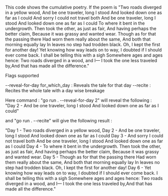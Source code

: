 This code shows the cumulative poetry.
If the poem is 
"Two roads diverged in a yellow wood,
And be one traveler, long I stood
And looked down one as far as I could
And sorry I could not travel both
And be one traveler, long I stood
And looked down one as far as I could
To where it bent in the undergrowth.
Then took the other, as just as fair,
And having perhaps the better claim,
Because it was grassy and wanted wear.
Though as for that the passing there
Had worn them really about the same,
And both that morning equally lay
In leaves no step had trodden black.
Oh, I kept the first for another day!
Yet knowing how way leads on to way,
I doubted if I should ever come back.
I shall be telling this with a sigh
Somewhere ages and ages hence:
Two roads diverged in a wood, and I—
I took the one less traveled by,And that has made all the difference."

Flags supported

--reveal-for-day for_which_day : Reveals the tale for that day
--recite : Recites the whole tale with a day wise breakage

Here command : "go run . --reveal-for-day 2" will reveal the following :                   
"Day 2 - 
And be one traveler, long I stood
And looked down one as far as I could"

and "go run . --recite" will give the following result :                                

"Day 1 - 
Two roads diverged in a yellow wood,
Day 2 - 
And be one traveler, long I stood
And looked down one as far as I could
Day 3 - 
And sorry I could not travel both
And be one traveler, long I stood
And looked down one as far as I could
Day 4 - 
To where it bent in the undergrowth.
Then took the other, as just as fair,
And having perhaps the better claim,
Because it was grassy and wanted wear.
Day 5 - 
Though as for that the passing there
Had worn them really about the same,
And both that morning equally lay
In leaves no step had trodden black.
Oh, I kept the first for another day!
Day 6 - 
Yet knowing how way leads on to way,
I doubted if I should ever come back.
I shall be telling this with a sigh
Somewhere ages and ages hence:
Two roads diverged in a wood, and I—
I took the one less traveled by,And that has made all the difference."